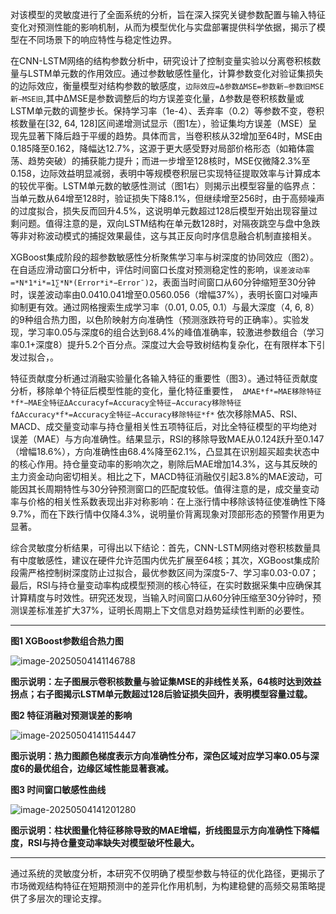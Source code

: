 对该模型的灵敏度进行了全面系统的分析，旨在深入探究关键参数配置与输入特征变化对预测性能的影响机制，从而为模型优化与实盘部署提供科学依据，揭示了模型在不同场景下的响应特性与稳定性边界。

在CNN-LSTM网络的结构参数分析中，研究设计了控制变量实验以分离卷积核数量与LSTM单元数的作用效应。通过参数敏感性量化，计算参数变化对验证集损失的边际效应，衡量模型对结构参数的敏感度，`边际效应=Δ参数ΔMSE=参数新−参数旧MSE新−MSE旧`,其中ΔMSE是参数调整后的均方误差变化量，Δ参数是卷积核数量或LSTM单元数的调整步长。保持学习率（1e-4）、丢弃率（0.2）等参数不变，卷积核数量在[32, 64, 128]区间递增测试显示（图1左），验证集均方误差（MSE）呈现先显著下降后趋于平缓的趋势。具体而言，当卷积核从32增加至64时，MSE由0.185降至0.162，降幅达12.7%，这源于更大感受野对局部价格形态（如箱体震荡、趋势突破）的捕获能力提升；而进一步增至128核时，MSE仅微降2.3%至0.158，边际效益明显减弱，表明中等规模卷积层已实现特征提取效率与计算成本的较优平衡。LSTM单元数的敏感性测试（图1右）则揭示出模型容量的临界点：当单元数从64增至128时，验证损失下降8.1%，但继续增至256时，由于高频噪声的过度拟合，损失反而回升4.5%，这说明单元数超过128后模型开始出现容量过剩问题。值得注意的是，双向LSTM结构在单元数128时，对隔夜跳空与盘中急跌等非对称波动模式的捕捉效果最佳，这与其正反向时序信息融合机制直接相关。



XGBoost集成阶段的超参数敏感性分析聚焦学习率与树深度的协同效应（图2）。在自适应滑动窗口分析中，评估时间窗口长度对预测稳定性的影响，`误差波动率=*N*1*i*=1∑*N*(Error*i*−Errorˉ)2`，表面当时间窗口从60分钟缩短至30分钟时，误差波动率由0.0410.041增至0.0560.056（增幅37%），表明长窗口对噪声抑制更有效。通过网格搜索生成学习率（0.01, 0.05, 0.1）与最大深度（4, 6, 8）的9种组合热力图，以色阶映射方向准确性（预测涨跌符号的正确率）。实验发现，学习率0.05与深度6的组合达到68.4%的峰值准确率，较激进参数组合（学习率0.1+深度8）提升5.2个百分点。深度过大会导致树结构复杂化，在有限样本下引发过拟合，。

特征贡献度分析通过消融实验量化各输入特征的重要性（图3）。通过特征贡献度分析，移除单个特征后模型性能的变化，量化特征重要性，` ΔMAE*f*=MAE移除特征*f*−MAE全特征ΔAccuracyf=Accuracy全特征−Accuracy移除特征fΔAccuracy*f*=Accuracy全特征−Accuracy移除特征*f*` 依次移除MA5、RSI、MACD、成交量变动率与持仓量相关性五项特征后，对比全特征模型的平均绝对误差（MAE）与方向准确性。结果显示，RSI的移除导致MAE从0.124跃升至0.147（增幅18.6%），方向准确性由68.4%降至62.1%，凸显其在识别超买超卖状态中的核心作用。持仓量变动率的影响次之，剔除后MAE增加14.3%，这与其反映的主力资金动向密切相关。相比之下，MACD特征消融仅引起3.8%的MAE波动，可能因其长周期特性与30分钟预测窗口的匹配度较低。值得注意的是，成交量变动率与价格的相关性系数表现出非对称影响：在上涨行情中移除该特征使准确性下降9.7%，而在下跌行情中仅降4.3%，说明量价背离现象对顶部形态的预警作用更为显著。

综合灵敏度分析结果，可得出以下结论：首先，CNN-LSTM网络对卷积核数量具有中度敏感性，建议在硬件允许范围内优先扩展至64核；其次，XGBoost集成阶段需严格控制树深度防止过拟合，最优参数区间为深度5-7、学习率0.03-0.07；最后，RSI与持仓量变动率构成模型预测的核心特征，在实时数据采集中应确保其计算精度与时效性。研究还发现，当输入时间窗口从60分钟压缩至30分钟时，预测误差标准差扩大37%，证明长周期上下文信息对趋势延续性判断的必要性。

---

**图1 XGBoost参数组合热力图**  



![image-20250504141146788](C:\Users\Violet\AppData\Roaming\Typora\typora-user-images\image-20250504141146788.png)

**图示说明：左子图展示卷积核数量与验证集MSE的非线性关系，64核时达到效益拐点；右子图揭示LSTM单元数超过128后验证损失回升，表明模型容量过载。**

**图2 特征消融对预测误差的影响**  

![image-20250504141154447](C:\Users\Violet\AppData\Roaming\Typora\typora-user-images\image-20250504141154447.png)

**图示说明：热力图颜色梯度表示方向准确性分布，深色区域对应学习率0.05与深度6的最优组合，边缘区域性能显著衰减。**

**图3 时间窗口敏感性曲线**  

![image-20250504141201280](C:\Users\Violet\AppData\Roaming\Typora\typora-user-images\image-20250504141201280.png)

**图示说明：柱状图量化特征移除导致的MAE增幅，折线图显示方向准确性下降幅度，RSI与持仓量变动率缺失对模型破坏性最大。**  

---

通过系统的灵敏度分析，本研究不仅明确了模型参数与特征的优化路径，更揭示了市场微观结构特征在短期预测中的差异化作用机制，为构建稳健的高频交易策略提供了多层次的理论支撑。



